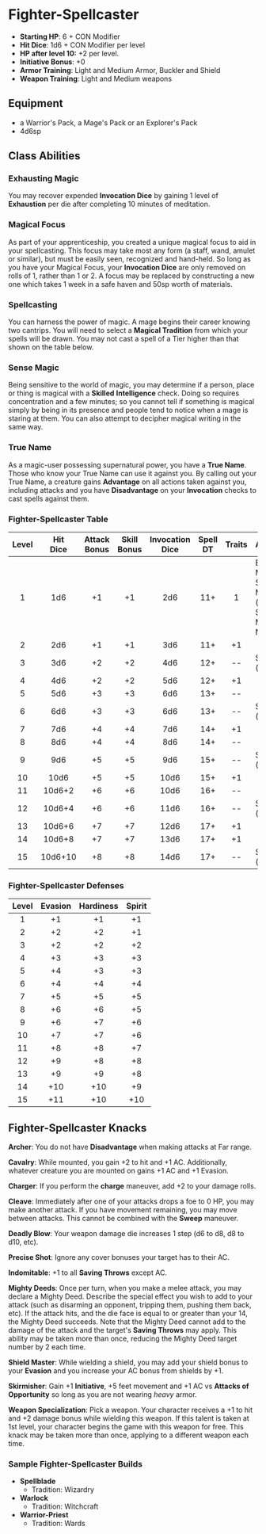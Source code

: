 # Fighter-Spellcaster

- **Starting HP**: 6 + CON Modifier
- **Hit Dice**: 1d6 + CON Modifier per level
- **HP after level 10:** +2 per level.
- **Initiative Bonus**: +0
- **Armor Training**: Light and Medium Armor, Buckler and Shield
- **Weapon Training**: Light and Medium weapons

## Equipment
- a Warrior's Pack, a Mage's Pack or an Explorer's Pack
- 4d6sp

## Class Abilities

### Exhausting Magic
You may recover expended **Invocation Dice** by gaining 1 level of **Exhaustion** per die after completing 10 minutes of meditation.

### Magical Focus
As part of your apprenticeship, you created a unique magical focus to aid in your spellcasting.  This focus may take most any form (a staff, wand, amulet or similar), but must be easily seen, recognized and hand-held.  So long as you have your Magical Focus, your **Invocation Dice** are only removed on rolls of 1, rather than 1 or 2.  A focus may be replaced by constructing a new one which takes 1 week in a safe haven and 50sp worth of materials.

### Spellcasting
You can harness the power of magic.  A mage begins their career knowing two cantrips.  You will need to select a **Magical Tradition** from which your spells will be drawn.  You may not cast a spell of a Tier higher than that shown on the table below.

### Sense Magic
Being sensitive to the world of magic, you may determine if a person, place or thing is magical with a **Skilled** **Intelligence** check.  Doing so requires concentration and a few minutes; so you cannot tell if something is magical simply by being in its presence and people tend to notice when a mage is staring at them.  You can also attempt to decipher magical writing in the same way.

### True Name
As a magic-user possessing supernatural power, you have a **True Name**.  Those who know your True Name can use it against you.  By calling out your True Name, a creature gains **Advantage** on all actions taken against you, including attacks and you have **Disadvantage** on your **Invocation** checks to cast spells against them.

### Fighter-Spellcaster Table
| Level | Hit<br/>Dice | Attack<br/>Bonus | Skill<br/>Bonus | Invocation<br/>Dice | Spell<br/>DT |  Traits | Abilities |
|:-----:|:------------:|:----------------:|:---------------:|:-------------------:|:------------:|:-------:|:----------|
|   1   |    1d6       |      +1          |      +1         |        2d6          |    11+       |     1   | Exhausting Magic, Spellcasting, Magic User (cantrip), Sense Magic, True Name |
|   2   |    2d6       |      +1          |      +1         |        3d6          |    11+       |    +1   |  |
|   3   |    3d6       |      +2          |      +2         |        4d6          |    12+       |    --   | Spellcasting (rank 1) |
|   4   |    4d6       |      +2          |      +2         |        5d6          |    12+       |    +1   |  |
|   5   |    5d6       |      +3          |      +3         |        6d6          |    13+       |    --   |  |
|   6   |    6d6       |      +3          |      +3         |        6d6          |    13+       |    --   | Spellcasting (rank 2) |
|   7   |    7d6       |      +4          |      +4         |        7d6          |    14+       |    +1   |  |
|   8   |    8d6       |      +4          |      +4         |        8d6          |    14+       |    --   |  |
|   9   |    9d6       |      +5          |      +5         |        9d6          |    15+       |    --   | Spellcasting (rank 3) |
|  10   |   10d6       |      +5          |      +5         |       10d6          |    15+       |    +1   |  |
|  11   |   10d6+2     |      +6          |      +6         |       10d6          |    16+       |    --   |  |
|  12   |   10d6+4     |      +6          |      +6         |       11d6          |    16+       |    --   | Spellcasting (rank 4) |
|  13   |   10d6+6     |      +7          |      +7         |       12d6          |    17+       |    +1   |  |
|  14   |   10d6+8     |      +7          |      +7         |       13d6          |    17+       |    +1   |  |
|  15   |  10d6+10     |      +8          |      +8         |       14d6          |    17+       |    --   | Spellcasting (rank 5) |

### Fighter-Spellcaster Defenses
| Level | Evasion | Hardiness | Spirit |
|:-----:|:-------:|:---------:|:------:|
|   1   |    +1   |     +1    |   +1   |
|   2   |    +2   |     +2    |   +1   |
|   3   |    +2   |     +2    |   +2   |
|   4   |    +3   |     +3    |   +3   |
|   5   |    +4   |     +3    |   +3   |
|   6   |    +4   |     +4    |   +4   |
|   7   |    +5   |     +5    |   +5   |
|   8   |    +6   |     +6    |   +5   |
|   9   |    +6   |     +7    |   +6   |
|  10   |    +7   |     +7    |   +6   |
|  11   |    +8   |     +8    |   +7   |
|  12   |    +9   |     +8    |   +8   |
|  13   |    +9   |     +9    |   +8   |
|  14   |   +10   |    +10    |   +9   |
|  15   |   +11   |    +10    |  +10   |

## Fighter-Spellcaster Knacks

**Archer**: You do not have **Disadvantage** when making attacks at Far range.

**Cavalry**: While mounted, you gain +2 to hit and +1 AC.  Additionally, whatever creature you are mounted on gains +1 AC and +1 Evasion.

**Charger**: If you perform the **charge** maneuver, add +2 to your damage rolls.

**Cleave**: Immediately after one of your attacks drops a foe to 0 HP, you may make another attack.  If you have movement remaining, you may move between attacks.  This cannot be combined with the **Sweep** maneuver.

**Deadly Blow**: Your weapon damage die increases 1 step (d6 to d8, d8 to d10, etc).

**Precise Shot**: Ignore any cover bonuses your target has to their AC.

**Indomitable**: +1 to all **Saving Throws** except AC.

**Mighty Deeds**: Once per turn, when you make a melee attack, you may declare a Mighty Deed.  Describe the special effect you wish to add to your attack (such as disarming an opponent, tripping them, pushing them back, etc).  If the attack hits, and the die face is equal to or greater than your 14, the Mighty Deed succeeds.  Note that the Mighty Deed cannot add to the damage of the attack and the target's **Saving Throws** may apply.  This ability may be taken more than once, reducing the Mighty Deed target number by 2 each time.

**Shield Master**: While wielding a shield, you may add your shield bonus to your **Evasion** and you increase your AC bonus from shields by +1.

**Skirmisher**: Gain +1 **Initiative**, +5 feet movement and +1 AC vs **Attacks of Opportunity** so long as you are not wearing _heavy_ armor.

**Weapon Specialization**:  Pick a weapon. Your character receives a +1 to hit and +2 damage bonus while wielding this weapon. If this talent is taken at 1st level, your character begins the game with this weapon for free.  This knack may be taken more than once, applying to a different weapon each time.

### Sample Fighter-Spellcaster Builds
- **Spellblade**
	- Tradition: Wizardry
- **Warlock**
	- Tradition: Witchcraft
- **Warrior-Priest**
	- Tradition: Wards
